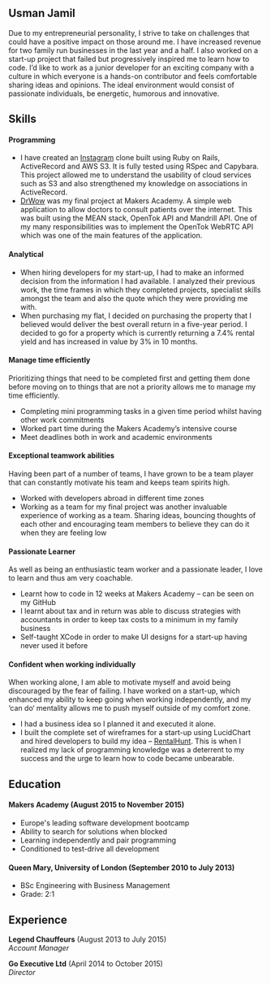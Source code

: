 ## Usman Jamil

Due to my entrepreneurial personality, I strive to take on challenges that could have a positive impact on those around me. I have increased revenue for two family run businesses in the last year and a half. I also worked on a start-up project that failed but progressively inspired me to learn how to code. I’d like to work as a junior developer for an exciting company with a culture in which everyone is a hands-on contributor and feels comfortable sharing ideas and opinions. The ideal environment would consist of passionate individuals, be energetic, humorous and innovative.

## Skills

#### Programming

- I have created an [Instagram](https://usmaninstagram.herokuapp.com/) clone built using Ruby on Rails, ActiveRecord and AWS S3. It is fully tested using RSpec and Capybara. This project allowed me to understand the usability of cloud services such as S3 and also strengthened my knowledge on associations in ActiveRecord.
- [DrWow](http://drwhoteam.herokuapp.com) was my final project at Makers Academy. A simple web application to allow doctors to consult patients over the internet. This was built using the MEAN stack, OpenTok API and Mandrill API. One of my many responsibilities was to implement the OpenTok WebRTC API which was one of the main features of the application.

#### Analytical

- When hiring developers for my start-up, I had to make an informed decision from the information I had available. I analyzed their previous work, the time frames in which they completed projects, specialist skills amongst the team and also the quote which they were providing me with.
- When purchasing my flat, I decided on purchasing the property that I believed would deliver the best overall return in a five-year period. I decided to go for a property which is currently returning a 7.4% rental yield and has increased in value by 3% in 10 months.

#### Manage time efficiently

Prioritizing things that need to be completed first and getting them done before moving on to things that are not a priority allows me to manage my time efficiently.

- Completing mini programming tasks in a given time period whilst having other work commitments
- Worked part time during the Makers Academy’s intensive course
- Meet deadlines both in work and academic environments

#### Exceptional teamwork abilities

Having been part of a number of teams, I have grown to be a team player that can constantly motivate his team and keeps team spirits high.

- Worked with developers abroad in different time zones
- Working as a team for my final project was another invaluable experience of working as a team. Sharing ideas, bouncing thoughts of each other and encouraging team members to believe they can do it when they are feeling low

#### Passionate Learner

As well as being an enthusiastic team worker and a passionate leader, I love to learn and thus am very coachable.

- Learnt how to code in 12 weeks at Makers Academy – can be seen on my GitHub
- I learnt about tax and in return was able to discuss strategies with accountants in order to keep tax costs to a minimum in my family business
- Self-taught XCode in order to make UI designs for a start-up having never used it before

#### Confident when working individually

When working alone, I am able to motivate myself and avoid being discouraged by the fear of failing. I have worked on a start-up, which enhanced my ability to keep going when working independently, and my ‘can do‘ mentality allows me to push myself outside of my comfort zone.

- I had a business idea so I planned it and executed it alone.
- I built the complete set of wireframes for a start-up using LucidChart and hired developers to build my idea – [RentalHunt](http://rental.thedigitalmarketingonline.com/). This is when I realized my lack of programming knowledge was a deterrent to my success and the urge to learn how to code became unbearable.

## Education

#### Makers Academy (August 2015 to November 2015)

- Europe's leading software development bootcamp
- Ability to search for solutions when blocked
- Learning independently and pair programming
- Conditioned to test-drive all development

#### Queen Mary, University of London (September 2010 to July 2013)

- BSc Engineering with Business Management
- Grade: 2:1

## Experience

**Legend Chauffeurs** (August 2013 to July 2015)    
*Account Manager*   

**Go Executive Ltd** (April 2014 to October 2015)    
*Director*   
